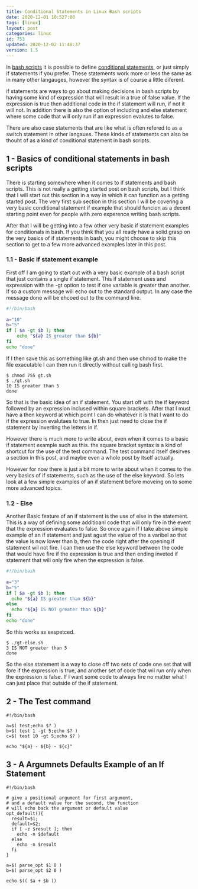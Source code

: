 ```yaml
---
title: Conditional Statements in Linux Bash scripts
date: 2020-12-01 10:527:00
tags: [linux]
layout: post
categories: linux
id: 753
updated: 2020-12-02 11:48:37
version: 1.5
---
```


In [bash scripts](/2020/11/27/bash-scripts/) it is possible to define [conditional statements](https://ryanstutorials.net/bash-scripting-tutorial/bash-if-statements.php), or just simply if statements if you prefer. These statements work more or less the same as in many other langauges, however the syntax is of course a little diferent.

if statements are ways to go about making decisions in bash scripts by having some kind of expression that will result in a true of false value. If the expression is true then additional code in the if statement will run, if not it will not. In addition there is also the option of including and else statement where some code that will only run if an expression evalutes to false. 

There are also case statements that are like what is often refered to as a switch statement in other langaues. These kinds of statements can also be thouht of as a kind of conditional statement in bash scripts.

<!-- more -->

## 1 - Basics of conditional statements in bash scripts

There is starting somewhere when it comes to if statements and bash scripts. This is not really a getting started post on bash scripts, but I think that I will start out this section in a way in which it can function as a getting started post. The very first sub section in this section I will be covering a very basic conditional statement if example that should funcion as a decent starting point even for people with zero experence writing bash scripts.

After that I will be getting into a few other very basic if statement examples for conditionals in bash. If you think that you all ready have a solid grasp on the very basics of if statements in bash, you might choose to skip this section to get to a few more advanced examples later in this post.


### 1.1 - Basic if statement example

First off I am going to start out with a very basic example of a bash script that just contains a single if statement. This if statement uses and expression with the -gt option to test if one variable is greater than another. If so a custom message will echo out to the standard output. In any case the message done will be ehcoed out to the command line.

```bash
#!/bin/bash
 
a="10"
b="5"
if [ $a -gt $b ]; then
    echo "${a} IS greater than ${b}"
fi
echo "done"
```

If I then save this as something like gt.sh and then use chmod to make the file exacutable I can then run it directly without calling bash first.

```
$ chmod 755 gt.sh
$ ./gt.sh
10 IS greater than 5
done
```

So that is the basic idea of an if statement. You start off with the if keyword followed by an expression inclused within square brackets. After that I must have a then keyword at which point I can do whatever it is that I want to do if the expression evalutaes to true. In then just need to close the if statement by inverting the letters in if.

However there is much more to write about, even when it comes to a basic if statement example such as this. the square bracket syntax is a kind of shortcut for the use of the test command. The test command itself desirves a section in this post, and maybe even a whole post by itself actually.

However for now there is just a bit more to write about when it comes to the very basics of if statements, such as the use of the else keyword. So lets look at a few simple examples of an if statement before moveing on to some more advanced topics.

### 1.2 - Else

Another Basic feature of an if statement is the use of else in the statement. This is a way of defining some additioanl code that will only fire in the event that the expression evaluates to false. So once again if I take above simple example of an if statement and just agust the value of the a varibel so that the value is now lower than b, then the code right after the opening if statement wil not fire. I can then use the else keyword between the code that would have fire if the expression is true and then ending inveted if statement that will only fire when the expression is false.

```bash
#!/bin/bash
 
a="3"
b="5"
if [ $a -gt $b ]; then
  echo "${a} IS greater than ${b}"
else
  echo "${a} IS NOT greater than ${b}"
fi
echo "done"
```

So this works as exspetced.

```
$ ./gt-else.sh
3 IS NOT greater than 5
done
```

So the else statement is a way to close off two sets of code one set that will fore if the expression is true, and another set of code that wil run only when the expression is false. If I want some code to always fire no matter what I can just place that outside of the if statement.

## 2 - The Test command

```
#!/bin/bash
 
a=$( test;echo $? )
b=$( test 1 -gt 5;echo $? )
c=$( test 10 -gt 5;echo $? )
 
echo "${a} - ${b} - ${c}"
```

## 3 - A Argumnets Defaults Example of an If Statement

```
#!/bin/bash
 
# give a positional argument for first argument,
# and a default value for the second, the function
# will echo back the argument or default value
opt_default(){
  result=$1;
  default=$2;
  if [ -z $result ]; then
    echo -n $default
  else
    echo -n $result
  fi
}
 
a=$( parse_opt $1 0 )
b=$( parse_opt $2 0 )
 
echo $(( $a + $b ))
```